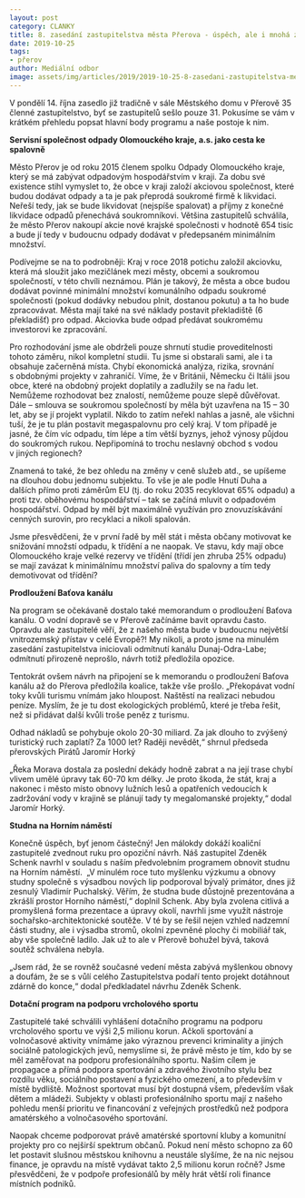 ```yaml
---
layout: post
category: CLANKY
title: 8. zasedání zastupitelstva města Přerova - úspěch, ale i mnohá zklamání
date: 2019-10-25
tags: 
- přerov
author: Mediální odbor
image: assets/img/articles/2019/2019-10-25-8-zasedani-zastupitelstva-mesta-prerova-uspech-ale-i-mnoha-zklamani.jpg  #751x422 pixelu
---
```

V pondělí 14. října zasedlo již tradičně v sále Městského domu v Přerově 35 členné zastupitelstvo, byť se zastupitelů sešlo pouze 31. Pokusíme se vám v krátkém přehledu popsat hlavní body programu a naše postoje k nim.

**Servisní společnost odpady Olomouckého kraje, a.s. jako cesta ke spalovně**

Město Přerov je od roku 2015 členem spolku Odpady Olomouckého kraje, který se má zabývat odpadovým hospodářstvím v kraji. Za dobu své existence stihl vymyslet to, že obce v kraji založí akciovou společnost, které budou dodávat odpady a ta je pak přeprodá soukromé firmě k likvidaci. Neřeší tedy, jak se bude likvidovat (nejspíše spalovat) a příjmy z konečné likvidace odpadů přenechává soukromníkovi. Většina zastupitelů schválila, že město Přerov nakoupí akcie nové krajské společnosti v hodnotě 654 tisíc a bude jí tedy v budoucnu odpady dodávat v předepsaném minimálním množství.

Podívejme se na to podrobněji: Kraj v roce 2018 potichu založil akciovku, která má sloužit jako mezičlánek mezi městy, obcemi a soukromou společností, v této chvíli neznámou. Plán je takový, že města a obce budou dodávat povinné minimální množství komunálního odpadu soukromé společnosti (pokud dodávky nebudou plnit, dostanou pokutu) a ta ho bude zpracovávat. Města mají také na své náklady postavit překladiště (6 překladišť) pro odpad. Akciovka bude odpad předávat soukromému investorovi ke zpracování.

Pro rozhodování jsme ale obdrželi pouze shrnutí studie proveditelnosti tohoto záměru, nikol kompletní studii. Tu jsme si obstarali sami, ale i ta obsahuje začerněná místa. Chybí ekonomická analýza, rizika, srovnání s obdobnými projekty v zahraničí. Víme, že v Británii, Německu či Itálii jsou obce, které na obdobný projekt doplatily a zadlužily se na řadu let. Nemůžeme rozhodovat bez znalostí, nemůžeme pouze slepě důvěřovat. Dále – smlouva se soukromou společností by měla být uzavřena na 15 – 30 let, aby se jí projekt vyplatil. Nikdo to zatím neřekl nahlas a jasně, ale všichni tuší, že je tu plán postavit megaspalovnu pro celý kraj. V tom případě je jasné, že čím víc odpadu, tím lépe a tím větší byznys, jehož výnosy půjdou do soukromých rukou. Nepřipomíná to trochu neslavný obchod s vodou v jiných regionech?

Znamená to také, že bez ohledu na změny v ceně služeb atd., se upíšeme na dlouhou dobu jednomu subjektu. To vše je ale podle Hnutí Duha a dalších přímo proti záměrům EU (tj. do roku 2035 recyklovat 65% odpadu) a proti tzv. oběhovému hospodářství – tak se začíná mluvit o odpadovém hospodářství. Odpad by měl být maximálně využíván pro znovuzískávání cenných surovin, pro recyklaci a nikoli spalován.

Jsme přesvědčeni, že v první řadě by měl stát i města občany motivovat ke snižování množstí odpadu, k třídění a ne naopak. Ve stavu, kdy mají obce Olomouckého kraje velké rezervy ve třídění (třídí jen zhruba 25% odpadu) se mají zavázat k minimálnímu množství paliva do spalovny a tím tedy demotivovat od třídění?

**Prodloužení Baťova kanálu**

Na program se očekávaně dostalo také memorandum o prodloužení Baťova kanálu. O vodní dopravě se v Přerově začínáme bavit opravdu často. Opravdu ale zastupitelé věří, že z našeho města bude v budoucnu největší vnitrozemský přístav v celé Evropě?! My nikoli, a proto jsme na minulém zasedání zastupitelstva iniciovali odmítnutí kanálu Dunaj-Odra-Labe; odmítnutí přirozeně neprošlo, návrh totiž předložila opozice.

Tentokrát ovšem návrh na připojení se k memorandu o prodloužení Baťova kanálu až do Přerova předložila koalice, takže vše prošlo. „Překopávat vodní toky kvůli turismu vnímám jako hloupost. Naštěstí na realizaci nebudou peníze. Myslím, že je tu dost ekologických problémů, které je třeba řešit, než si přidávat další kvůli troše peněz z turismu.

Odhad nákladů se pohybuje okolo 20-30 miliard. Za jak dlouho to zvýšený turistický ruch zaplatí? Za 1000 let? Raději nevědět,“ shrnul předseda přerovských Pirátů Jaromír Horký

„Řeka Morava dostala za poslední dekády hodně zabrat a na její trase chybí vlivem umělé úpravy tak 60-70 km délky. Je proto škoda, že stát, kraj a nakonec i město místo obnovy lužních lesů a opatřeních vedoucích k zadržování vody v krajině se plánují tady ty megalomanské projekty,“ dodal Jaromír Horký.

**Studna na Horním náměstí**

Konečně úspěch, byť jenom částečný! Jen málokdy dokáží koaliční zastupitelé zvednout ruku pro opoziční návrh. Náš zastupitel Zdeněk Schenk navrhl v souladu s naším předvolebním programem obnovit studnu na Horním náměstí.  „V minulém roce tuto myšlenku výzkumu a obnovy studny společně s výsadbou nových lip podporoval bývalý primátor, dnes již zesnulý Vladimír Puchalský. Věřím, že studna bude důstojně prezentována a zkrášlí prostor Horního náměstí,“ doplnil Schenk. Aby byla zvolena citlivá a promyšlená forma prezentace a úpravy okolí, navrhli jsme využít nástroje sochařsko-architektonické soutěže. V té by se řešil nejen vzhled nadzemní části studny, ale i výsadba stromů, okolní zpevněné plochy či mobiliář tak, aby vše společně ladilo. Jak už to ale v Přerově bohužel bývá, taková soutěž schválena nebyla.

„Jsem rád, že se rovněž současné vedení města zabývá myšlenkou obnovy a doufám, že se s vůlí celého Zastupitelstva podaří tento projekt dotáhnout zdárně do konce,“ dodal předkladatel návrhu Zdeněk Schenk.

**Dotační program na podporu vrcholového sportu**

Zastupitelé také schválili vyhlášení dotačního programu na podporu vrcholového sportu ve výši 2,5 milionu korun. Ačkoli sportování a volnočasové aktivity vnímáme jako výraznou prevenci kriminality a jiných sociálně patologických jevů, nemyslíme si, že právě město je tím, kdo by se měl zaměřovat na podporu profesionálního sportu. Našim cílem je propagace a přímá podpora sportování a zdravého životního stylu bez rozdílu věku, sociálního postavení a fyzického omezení, a to především v místě bydliště. Možnost sportovat musí být dostupná všem, především však dětem a mládeži. Subjekty v oblasti profesionálního sportu mají z našeho pohledu menší prioritu ve financování z veřejných prostředků než podpora amatérského a volnočasového sportování.

Naopak chceme podporovat právě amatérské sportovní kluby a komunitní projekty pro co nejširší spektrum občanů. Pokud není město schopno za 60 let postavit slušnou městskou knihovnu a neustále slyšíme, že na nic nejsou finance, je opravdu na místě vydávat takto 2,5 milionu korun ročně? Jsme přesvědčeni, že v podpoře profesionálů by měly hrát větší roli finance místních podniků.